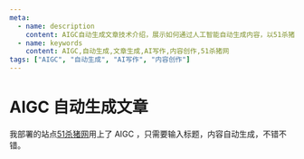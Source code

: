 ```yaml
---
meta:
  - name: description
    content: AIGC自动生成文章技术介绍，展示如何通过人工智能自动生成内容，以51杀猪网为例
  - name: keywords
    content: AIGC,自动生成,文章生成,AI写作,内容创作,51杀猪网
tags: ["AIGC", "自动生成", "AI写作", "内容创作"]
---
```


# AIGC 自动生成文章

我部署的站点[51杀猪网](https://51shazhu.com/)用上了 AIGC ，只需要输入标题，内容自动生成，不错不错。

<ImgView title="珠海旅游" url="https://6.z.wiki/autoupload/20240414/BLyZ.910X1549-ai.gif" />

